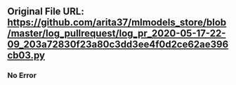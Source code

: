 ## Original File URL: https://github.com/arita37/mlmodels_store/blob/master/log_pullrequest/log_pr_2020-05-17-22-09_203a72830f23a80c3dd3ee4f0d2ce62ae396cb03.py<br />

### No Error